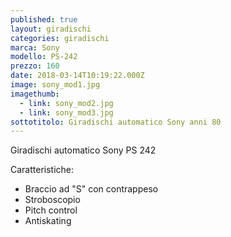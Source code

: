 ```yaml
---
published: true
layout: giradischi
categories: giradischi
marca: Sony
modello: PS-242
prezzo: 160
date: 2018-03-14T10:19:22.000Z
image: sony_mod1.jpg
imagethumb:
  - link: sony_mod2.jpg
  - link: sony_mod3.jpg
sottotitolo: Giradischi automatico Sony anni 80
---
```

Giradischi automatico Sony PS 242

Caratteristiche:
- Braccio ad "S" con contrappeso
- Stroboscopio
- Pitch control
- Antiskating
